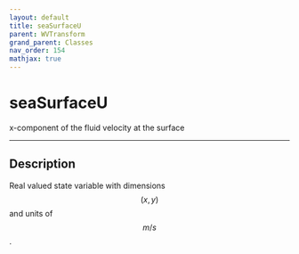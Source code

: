```yaml
---
layout: default
title: seaSurfaceU
parent: WVTransform
grand_parent: Classes
nav_order: 154
mathjax: true
---
```


#  seaSurfaceU

x-component of the fluid velocity at the surface


---

## Description
Real valued state variable with dimensions $$(x,y)$$ and units of $$m/s$$.

